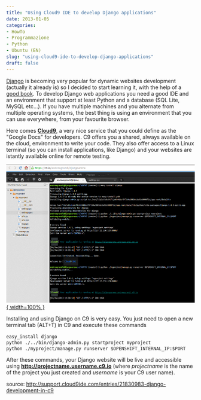 ```yaml
---
title: "Using Cloud9 IDE to develop Django applications"
date: 2013-01-05
categories: 
- HowTo
- Programmazione
- Python
- Ubuntu (EN)
slug: "using-cloud9-ide-to-develop-django-applications"
draft: false
---
```


[Django](https://www.djangoproject.com/) is becoming very popular for
dynamic websites development (actually it already is) so I decided to
start learning it, with the help of a [good
book](http://www.apress.com/9781430219361). To develop Django web
applications you need a good IDE and an environment that support at
least Python and a database (SQL Lite, MySQL etc...). If you have
multiple machines and you alternate from multiple operating systems, the
best thing is using an environment that you can use everywhere, from
your favourite browser.

Here comes [**Cloud9**](https://c9.io), a very nice service that you
could define as the "Google Docs" for developers. C9 offers you a
shared, always available on the cloud, environment to write your code.
They also offer access to a Linux terminal (so you can install
applications, like Django) and your websites are istantly available
online for remote testing.

[![c9ide\_django](c9ide_django.png){ width=100% }](c9ide_django.png)

Installing and using Django on C9 is very easy. You just need to open a
new terminal tab (ALT+T) in C9 and execute these commands

```shell
easy_install django  
python ./../bin/django-admin.py startproject myproject  
python ./myproject/manage.py runserver $OPENSHIFT_INTERNAL_IP:$PORT  
```

After these commands, your Django website will be live and accessible
using **http://projectname.username.c9.io** (where *projectname* is the
name of the project you just created and *username* is your C9 user
name).

source: <http://support.cloud9ide.com/entries/21830983-django-development-in-c9>

